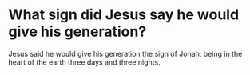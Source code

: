 # What sign did Jesus say he would give his generation?

Jesus said he would give his generation the sign of Jonah, being in the heart of the earth three days and three nights.
